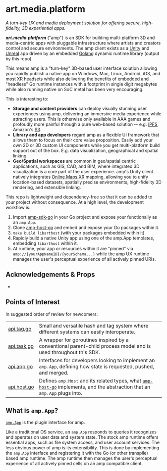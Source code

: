 # art.media.platform
_A turn-key UX and media deployment solution for offering secure, high-fidelity, 3D experiential apps._


**_art.media.platform_** ("amp") is an SDK for building multi-platform 3D and media-centric apps with pluggable infrastructure where artists and creators control and secure environments. The amp client exists as a [Unity](https://unreal.com) and [Unreal](https://unreal.com) app driven by an embedded [Golang](https://golang.org) dynamic runtime library (output by this repo). 

This means amp is a "turn-key" 3D-based user interface solution allowing you rapidly publish a native app on Windows, Mac, Linux, Android, iOS, and most XR headsets while also delivering the benefits of embedded and "headless" Go runtime instances with a footprint in single digit megabytes while also running native on SoC metal has been very encouraging.

This is interesting to:

- **Storage and content providers** can deploy visually stunning user experiences using amp, delivering an immersive media experience while attracting users. This is otherwise only available in AAA games and profoudly more painful through a pure web-based solution -- e.g. [IPFS](https://www.ipfs.com/), Amazon's [S3](https://aws.amazon.com/s3/).
- **Library and app developers** regard amp as a flexible UI framework that allows them to focus on their core value proposition. Easily add your own 2D or 3D custom UI components while you get multi-platform build support out of the box. E.g. data visualization, geographical and spatial linking.
- **Geo/Spatial workspaces** are common in geo/spatial centric applications, such as GIS, CAD, and BIM, where integrated 3D visualization is a core part of the user experience.  amp's Unity client natively integrates [Online Maps XR](https://infinity-code.com/assets/online-maps) mapping, allowing you to unify location-based datasets, spatially precise environments, high-fidelity 3D rendering, and extensible linking.

This repo is lightweight and dependency-free so that it can be added to your project without consequence. At a high level, the development workflow is:

1. Import [amp-sdk-go](https://github.com/art-media-platform/amp-sdk-go) in your Go project and expose your functionally as an `amp.App`.
2. Clone [amp-host-go](https://github.com/art-media-platform/amp-host-go) and embed and expose your Go packages within it.
3. `make build libarthost` (with your packages embedded within it).
4. Rapidly build a native Unity app using one of the amp.App templates, embedding `libarthost` within it.
5. At runtime, your app or resources within it are "pinned" via `amp://{yourAppNameID}/{yourSchema...}` while the amp UX runtime manages the user's perceptual experience of all actively pinned URIs.


## Acknowledgements & Props

- 

## Points of Interest

In suggested order of review for newcomers:

|                                                                                                   |                                                                                                                                                                                 |
| ------------------------------------------------------------------------------------------------- | ------------------------------------------------------------------------------------------------------------------------------------------------------------------------------- |
| [api.tag.go](https://github.com/art-media-platform/amp-sdk-go/blob/main/stdlib/tag/api.tag.go)    | Small and versatile hash and tag system where different systems can easily interoperate.                                                                                        |
| [api.task.go](https://github.com/art-media-platform/amp-sdk-go/blob/main/stdlib/task/api.task.go) | A wrapper for goroutines inspired by a conventional parent-child process model and is used throughout this SDK.                                                                 |
| [api.app.go](https://github.com/art-media-platform/amp-sdk-go/blob/main/amp/api.app.go)           | Interfaces for developers looking to implement an `amp.App`, defining how state is requested, pushed, and merged.                                                               |
| [api.host.go](https://github.com/art-media-platform/amp-sdk-go/blob/main/amp/api.host.go)         | Defines `amp.Host` and its related types, what [`amp-host-go`](https://github.com/art-media-platform/amp-host-go) implements, and the abstraction that an `amp.App` plugs into. |

## What is `amp.App`?

[`amp.App`](https://github.com/art-media-platform/amp-sdk-go/blob/main/amp/api.app.go) is the plugin interface for amp.

Like a traditional OS service, an `amp.App` responds to queries it recognizes and operates on user data and system state. The stock amp runtime offers essential apps, such as file system access, and user account services. The less obvious power of amp is its extensibility. This is done by implementing the `amp.App` interface and registering it with the Go (or other transpile) based amp runtime. The amp runtime then manages the user's perceptual experience of all actively pinned cells on an amp compatible client.
